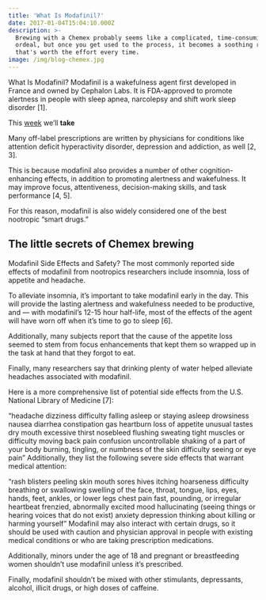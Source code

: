 ```yaml
---
title: 'What Is Modafinil?'
date: 2017-01-04T15:04:10.000Z
description: >-
  Brewing with a Chemex probably seems like a complicated, time-consuming
  ordeal, but once you get used to the process, it becomes a soothing ritual
  that's worth the effort every time.
image: /img/blog-chemex.jpg
---
```


What Is Modafinil?
Modafinil is a wakefulness agent first developed in France and owned by Cephalon Labs. It is FDA-approved to promote alertness in people with sleep apnea, narcolepsy and shift work sleep disorder [1].




This [week](/wdwdw) we’ll **take**

Many off-label prescriptions are written by physicians for conditions like attention deficit hyperactivity disorder, depression and addiction, as well [2, 3].

This is because modafinil also provides a number of other cognition-enhancing effects, in addition to promoting alertness and wakefulness. It may improve focus, attentiveness, decision-making skills, and task performance [4, 5].

For this reason, modafinil is also widely considered one of the best nootropic “smart drugs.”


## The little secrets of Chemex brewing

Modafinil Side Effects and Safety?
The most commonly reported side effects of modafinil from nootropics researchers include insomnia, loss of appetite and headache.

To alleviate insomnia, it’s important to take modafinil early in the day. This will provide the lasting alertness and wakefulness needed to be productive, and — with modafinil’s 12-15 hour half-life, most of the effects of the agent will have worn off when it’s time to go to sleep [6].

Additionally, many subjects report that the cause of the appetite loss seemed to stem from focus enhancements that kept them so wrapped up in the task at hand that they forgot to eat.

Finally, many researchers say that drinking plenty of water helped alleviate headaches associated with modafinil.

Here is a more comprehensive list of potential side effects from the U.S. National Library of Medicine [7]:

“headache
dizziness
difficulty falling asleep or staying asleep
drowsiness
nausea
diarrhea
constipation
gas
heartburn
loss of appetite
unusual tastes
dry mouth
excessive thirst
nosebleed
flushing
sweating
tight muscles or difficulty moving
back pain
confusion
uncontrollable shaking of a part of your body
burning, tingling, or numbness of the skin
difficulty seeing or eye pain”
Additionally, they list the following severe side effects that warrant medical attention:

“rash
blisters
peeling skin
mouth sores
hives
itching
hoarseness
difficulty breathing or swallowing
swelling of the face, throat, tongue, lips, eyes, hands, feet, ankles, or lower legs
chest pain
fast, pounding, or irregular heartbeat
frenzied, abnormally excited mood
hallucinating (seeing things or hearing voices that do not exist)
anxiety
depression
thinking about killing or harming yourself”
Modafinil may also interact with certain drugs, so it should be used with caution and physician approval in people with existing medical conditions or who are taking prescription medications.

Additionally, minors under the age of 18 and pregnant or breastfeeding women shouldn’t use modafinil unless it’s prescribed.

Finally, modafinil shouldn’t be mixed with other stimulants, depressants, alcohol, illicit drugs, or high doses of caffeine.


